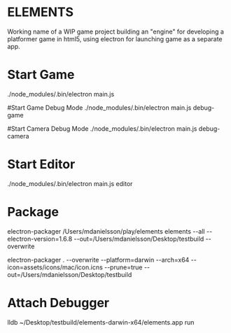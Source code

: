 # ELEMENTS

Working name of a WIP game project building an "engine" for developing a platformer game in html5, using electron for launching game as a separate app.

# Start Game
./node_modules/.bin/electron main.js

#Start Game Debug Mode
./node_modules/.bin/electron main.js debug-game

#Start Camera Debug Mode
./node_modules/.bin/electron main.js debug-camera

# Start Editor
./node_modules/.bin/electron main.js editor


# Package
electron-packager /Users/mdanielsson/play/elements elements --all --electron-version=1.6.8 --out=/Users/mdanielsson/Desktop/testbuild --overwrite

electron-packager . --overwrite --platform=darwin --arch=x64 --icon=assets/icons/mac/icon.icns --prune=true --out=/Users/mdanielsson/Desktop/testbuild

# Attach Debugger
lldb ~/Desktop/testbuild/elements-darwin-x64/elements.app
run
